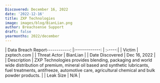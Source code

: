 ```yaml
---
Discovered: December 16, 2022
date: '2022-12-16'
title: ZXP Technologies
image: images/blog/BianLian.png
author: Breachsense Support
draft: false
yearmonths: 2022/december
---
```


| Data Breach Report------------:     |:-------------:    | :-----:|
| Victim      | zxptech.com      | 
| Threat Actor      | BianLian      | 
| Date Discovered      | Dec 16, 2022      | 
| Description      | ZXP Technologies provides blending, packaging and world wide distribution of premium, mineral oil based and synthetic lubricants, fuel treatments, antifreeze, automotive care, agricultural chemical and bulk powder products.      | 
| Leak Size      | N/A      | 

